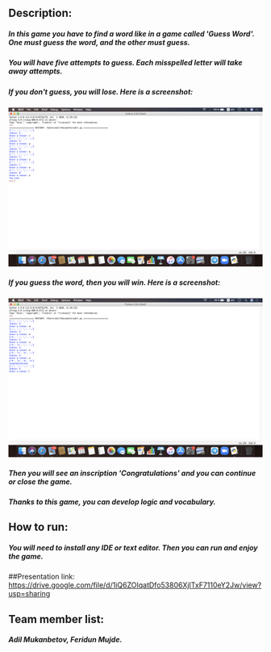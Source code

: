 ## Description:

##### In this game you have to find a word like in a game called 'Guess Word'. One must guess the word, and the other must guess.

##### You will have five attempts to guess. Each misspelled letter will take away attempts.

##### If you don't guess, you will lose. Here is a screenshot:
<img src="https://github.com/AdilG2/Game-Hangman-for-Intro2Eng/blob/main/Снимок%20экрана%202020-12-22%20в%200.56.59.png">

##### If you guess the word, then you will win. Here is a screenshot:
<img src="https://github.com/AdilG2/Game-Hangman-for-Intro2Eng/blob/main/Снимок%20экрана%202020-12-22%20в%201.08.06.png">

##### Then you will see an inscription 'Congratulations' and you can continue or close the game.
##### Thanks to this game, you can develop logic and vocabulary.

## How to run:
##### You will need to install any IDE or text editor. Then you can run and enjoy the game.

##Presentation link:
https://drive.google.com/file/d/1iQ6ZOIqatDfo53806XjITxF7110eY2Jw/view?usp=sharing

## Team member list:
##### Adil Mukanbetov, Feridun Mujde.
